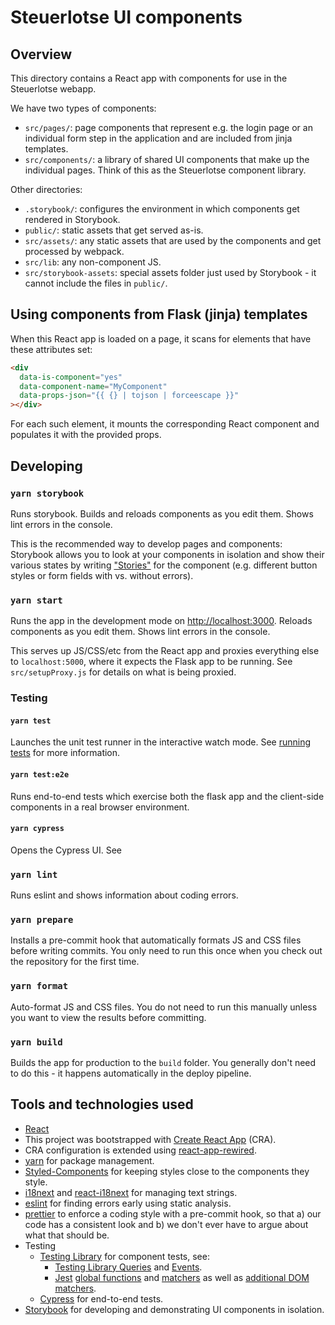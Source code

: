 # Steuerlotse UI components

## Overview

This directory contains a React app with components for use in the Steuerlotse webapp.

We have two types of components:

- `src/pages/`: page components that represent e.g. the login page or an individual form step in the application and are included from jinja templates.
- `src/components/`: a library of shared UI components that make up the individual pages. Think of this as the Steuerlotse component library.

Other directories:

- `.storybook/`: configures the environment in which components get rendered in Storybook.
- `public/`: static assets that get served as-is.
- `src/assets/`: any static assets that are used by the components and get processed by webpack.
- `src/lib`: any non-component JS.
- `src/storybook-assets`: special assets folder just used by Storybook - it cannot include the files in `public/`.

## Using components from Flask (jinja) templates

When this React app is loaded on a page, it scans for elements that have these attributes set:

```html
<div
  data-is-component="yes"
  data-component-name="MyComponent"
  data-props-json="{{ {} | tojson | forceescape }}"
></div>
```

For each such element, it mounts the corresponding React component and populates it with the provided props.

## Developing

### `yarn storybook`

Runs storybook. Builds and reloads components as you edit them. Shows lint errors in the console.

This is the recommended way to develop pages and components: Storybook allows you to look at your components in isolation and show their various states by writing ["Stories"](https://storybook.js.org/docs/react/get-started/whats-a-story) for the component (e.g. different button styles or form fields with vs. without errors).

### `yarn start`

Runs the app in the development mode on [http://localhost:3000](http://localhost:3000). Reloads components as you edit them. Shows lint errors in the console.

This serves up JS/CSS/etc from the React app and proxies everything else to `localhost:5000`, where it expects the Flask app to be running. See `src/setupProxy.js` for details on what is being proxied.

### Testing

#### `yarn test`

Launches the unit test runner in the interactive watch mode. See [running tests](https://facebook.github.io/create-react-app/docs/running-tests) for more information.

#### `yarn test:e2e`

Runs end-to-end tests which exercise both the flask app and the client-side components in a real browser environment.

#### `yarn cypress`

Opens the Cypress UI. See

### `yarn lint`

Runs eslint and shows information about coding errors.

### `yarn prepare`

Installs a pre-commit hook that automatically formats JS and CSS files before writing commits. You only need to run this once when you check out the repository for the first time.

### `yarn format`

Auto-format JS and CSS files. You do not need to run this manually unless you want to view the results before committing.

### `yarn build`

Builds the app for production to the `build` folder. You generally don't need to do this - it happens automatically in the deploy pipeline.

## Tools and technologies used

- [React](https://reactjs.org/)
- This project was bootstrapped with [Create React App](https://github.com/facebook/create-react-app) (CRA).
- CRA configuration is extended using [react-app-rewired](https://github.com/timarney/react-app-rewired).
- [yarn](https://yarnpkg.com/) for package management.
- [Styled-Components](https://styled-components.com/) for keeping styles close to the components they style.
- [i18next](https://www.i18next.com/) and [react-i18next](https://react.i18next.com/) for managing text strings.
- [eslint](https://eslint.org/) for finding errors early using static analysis.
- [prettier](https://prettier.io/) to enforce a coding style with a pre-commit hook, so that a) our code has a consistent look and b) we don't ever have to argue about what that should be.
- Testing
  - [Testing Library](https://testing-library.com/docs) for component tests, see:
    - [Testing Library Queries](https://testing-library.com/docs/queries/about) and [Events](https://testing-library.com/docs/dom-testing-library/api-events).
    - [Jest](https://jestjs.io/) [global functions](https://jestjs.io/docs/api) and [matchers](https://jestjs.io/docs/expect) as well as [additional DOM matchers](https://github.com/testing-library/jest-dom).
  - [Cypress](https://docs.cypress.io/) for end-to-end tests.
- [Storybook](https://storybook.js.org/) for developing and demonstrating UI components in isolation.

